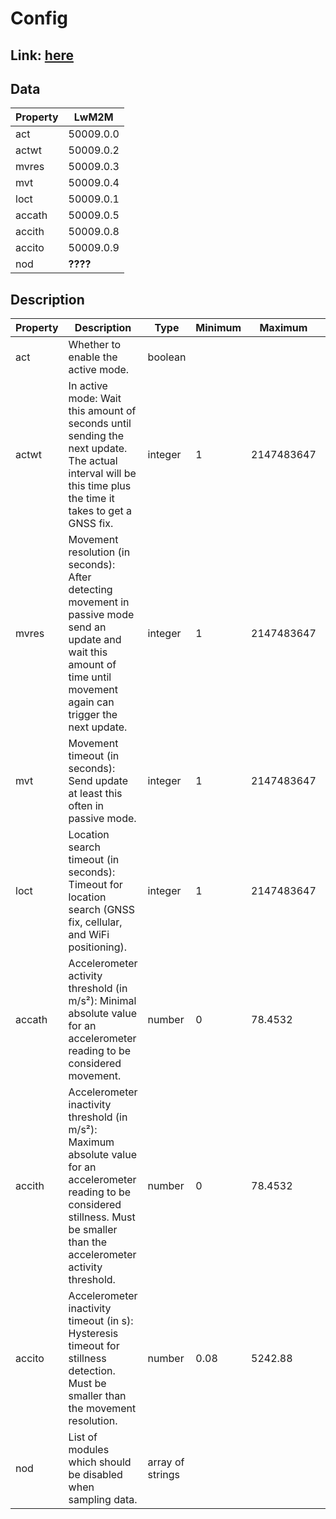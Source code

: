 # Config

## Link: [here](https://github.com/NordicSemiconductor/asset-tracker-cloud-docs/blob/saga/docs/cloud-protocol/Config.ts)

## Data

| Property | LwM2M        |
| -------- | -------      |
| act      | 50009.0.0    |
| actwt    | 50009.0.2    | 
| mvres    | 50009.0.3    | 
| mvt      | 50009.0.4    | 
| loct     | 50009.0.1    |
| accath   | 50009.0.5    |
| accith   | 50009.0.8    | 
| accito   | 50009.0.9    | 
| nod      | **????**     |

## Description

| Property | Description                                                                                                                                                                              | Type             | Minimum | Maximum    | Examples                               | Required |
| -------- | ---------------------------------------------------------------------------------------------------------------------------------------------------------------------------------------- | ---------------- | ------- | ---------- | -------------------------------------- | -------- |
| act      | Whether to enable the active mode.                                                                                                                                                       | boolean          |         |            | false                                  | Yes      |
| actwt    | In active mode: Wait this amount of seconds until sending the next update. The actual interval will be this time plus the time it takes to get a GNSS fix.                               | integer          | 1       | 2147483647 | 60                                     | Yes      |
| mvres    | Movement resolution (in seconds): After detecting movement in passive mode send an update and wait this amount of time until movement again can trigger the next update.                 | integer          | 1       | 2147483647 | 300                                    | Yes      |
| mvt      | Movement timeout (in seconds): Send update at least this often in passive mode.                                                                                                          | integer          | 1       | 2147483647 | 3600                                   | Yes      |
| loct     | Location search timeout (in seconds): Timeout for location search (GNSS fix, cellular, and WiFi positioning).                                                                            | integer          | 1       | 2147483647 | 60                                     | Yes      |
| accath   | Accelerometer activity threshold (in m/s²): Minimal absolute value for an accelerometer reading to be considered movement.                                                               | number           | 0       | 78.4532    | 10.5                                   | Yes      |
| accith   | Accelerometer inactivity threshold (in m/s²): Maximum absolute value for an accelerometer reading to be considered stillness. Must be smaller than the accelerometer activity threshold. | number           | 0       | 78.4532    | 5.2                                    | Yes      |
| accito   | Accelerometer inactivity timeout (in s): Hysteresis timeout for stillness detection. Must be smaller than the movement resolution.                                                       | number           | 0.08    | 5242.88    | 1.7                                    | Yes      |
| nod      | List of modules which should be disabled when sampling data.                                                                                                                             | array of strings |         |            | ["gnss"], ["ncell"], ["gnss", "ncell"] | Yes      |

